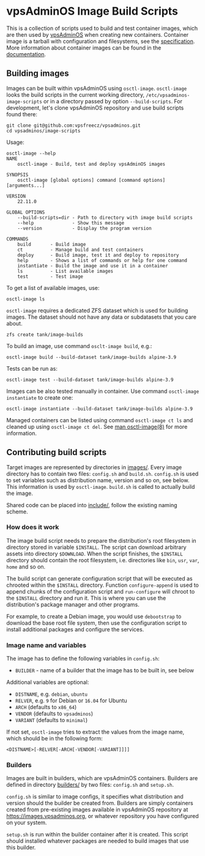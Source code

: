 vpsAdminOS Image Build Scripts
==============================

This is a collection of scripts used to build and test container images, which
are then used by [vpsAdminOS](http://vpsadminos.org) when creating new containers.
Container image is a tarball with configuration and filesystems, see the
[specification](https://vpsadminos.org/specifications/container-image/). More
information about container images can be found in the
[documentation](https://vpsadminos.org/container-images/usage/).

## Building images
Images can be built within vpsAdminOS using `osctl-image`. `osctl-image` looks
the build scripts in the current working directory, `/etc/vpsadminos-image-scripts`
or in a directory passed by option `--build-scripts`. For development, let's
clone vpsAdminOS repository and use build scripts found there:

```shell
git clone git@github.com:vpsfreecz/vpsadminos.git
cd vpsadminos/image-scripts
```

Usage:

```shell
osctl-image --help
NAME
    osctl-image - Build, test and deploy vpsAdminOS images

SYNOPSIS
    osctl-image [global options] command [command options] [arguments...]

VERSION
    22.11.0

GLOBAL OPTIONS
    --build-scripts=dir - Path to directory with image build scripts
    --help              - Show this message
    --version           - Display the program version

COMMANDS
    build       - Build image
    ct          - Manage build and test containers
    deploy      - Build image, test it and deploy to repository
    help        - Shows a list of commands or help for one command
    instantiate - Build the image and use it in a container
    ls          - List available images
    test        - Test image
```

To get a list of available images, use:

```shell
osctl-image ls
```

`osctl-image` requires a dedicated ZFS dataset which is used for building
images. The dataset should not have any data or subdatasets that you care about.

```shell
zfs create tank/image-builds
```

To build an image, use command `osclt-image build`, e.g.:

```shell
osctl-image build --build-dataset tank/image-builds alpine-3.9
```

Tests can be run as:

```shell
osctl-image test --build-dataset tank/image-builds alpine-3.9
```

Images can be also tested manually in container. Use command
`osctl-image instantiate` to create one:

```shell
osctl-image instantiate --build-dataset tank/image-builds alpine-3.9
```

Managed containers can be listed using command `osctl-image ct ls` and cleaned
up using `osctl-image ct del`. See
[man osctl-image(8)](https://man.vpsadminos.org/osctl-image/man8/osctl-image.8.html)
for more information.

## Contributing build scripts
Target images are represented by directories in [images/](images/). Every
image directory has to contain two files: `config.sh` and `build.sh`.
`config.sh` is used to set variables such as distribution name, version and so
on, see below. This information is used by `osctl-image`. `build.sh`
is called to actually build the image.

Shared code can be placed into [include/](include/), follow the existing naming
scheme.

### How does it work
The image build script needs to prepare the distribution's root filesystem
in directory stored in variable `$INSTALL`. The script can download arbitrary
assets into directory `$DOWNLOAD`. When the script finishes, the `$INSTALL`
directory should contain the root filesystem, i.e. directories like `bin`, `usr`,
`var`, `home` and so on.

The build script can generate configuration script that will be executed
as chrooted within the `$INSTALL` directory. Function `configure-append` is used
to append chunks of the configuration script and `run-configure` will chroot
to the `$INSTALL` directory and run it. This is where you can use the
distribution's package manager and other programs.

For example, to create a Debian image, you would use `debootstrap` to download
the base root file system, then use the configuration script to install additional
packages and configure the services.

### Image name and variables
The image has to define the following variables in `config.sh`:

 - `BUILDER` - name of a builder that the image has to be built in, see below

Additional variables are optional:

 - `DISTNAME`, e.g. `debian`, `ubuntu`
 - `RELVER`, e.g. `9` for Debian or `16.04` for Ubuntu
 - `ARCH` (defaults to `x86_64`)
 - `VENDOR` (defaults to `vpsadminos`)
 - `VARIANT` (defaults to `minimal`)

If not set, `osctl-image` tries to extract the values from the image name,
which should be in the following form:

	<DISTNAME>[-RELVER[-ARCH[-VENDOR[-VARIANT]]]]

### Builders
Images are built in builders, which are vpsAdminOS containers. Builders
are defined in directory [builders/](builders/) by two files: `config.sh`
and `setup.sh`.

`config.sh` is similar to image configs, it specifies what distribution
and version should the builder be created from. Builders are simply containers
created from pre-existing images available in vpsAdminOS repository
at <https://images.vpsadminos.org>, or whatever repository you have
configured on your system.

`setup.sh` is run within the builder container after it is created. This script
should installed whatever packages are needed to build images that use this
builder.
